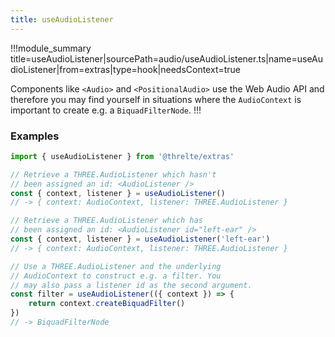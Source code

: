 ```yaml
---
title: useAudioListener
---
```


!!!module_summary title=useAudioListener|sourcePath=audio/useAudioListener.ts|name=useAudioListener|from=extras|type=hook|needsContext=true

Components like `<Audio>` and `<PositionalAudio>` use the Web Audio API and therefore you may find yourself in situations where the `AudioContext` is important to create e.g. a `BiquadFilterNode`.
!!!

### Examples <!-- omit in toc -->

```ts
import { useAudioListener } from '@threlte/extras'

// Retrieve a THREE.AudioListener which hasn't
// been assigned an id: <AudioListener />
const { context, listener } = useAudioListener()
// -> { context: AudioContext, listener: THREE.AudioListener }

// Retrieve a THREE.AudioListener which has
// been assigned an id: <AudioListener id="left-ear" />
const { context, listener } = useAudioListener('left-ear')
// -> { context: AudioContext, listener: THREE.AudioListener }

// Use a THREE.AudioListener and the underlying
// AudioContext to construct e.g. a filter. You
// may also pass a listener id as the second argument.
const filter = useAudioListener(({ context }) => {
	return context.createBiquadFilter()
})
// -> BiquadFilterNode
```
